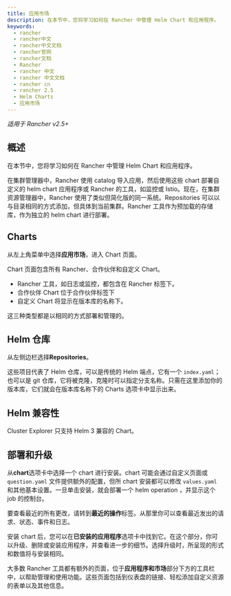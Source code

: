 ```yaml
---
title: 应用市场
description: 在本节中，您将学习如何在 Rancher 中管理 Helm Chart 和应用程序。
keywords:
  - rancher
  - rancher中文
  - rancher中文文档
  - rancher官网
  - rancher文档
  - Rancher
  - rancher 中文
  - rancher 中文文档
  - rancher cn
  - rancher 2.5
  - Helm Charts
  - 应用市场
---
```


_适用于 Rancher v2.5+_

## 概述

在本节中，您将学习如何在 Rancher 中管理 Helm Chart 和应用程序。

在集群管理器中，Rancher 使用 catalog 导入应用，然后使用这些 chart 部署自定义的 helm chart 应用程序或 Rancher 的工具，如监控或 Istio。现在，在集群资源管理器中，Rancher 使用了类似但简化版的同一系统。Repositories 可以以与目录相同的方式添加，但具体到当前集群。Rancher 工具作为预加载的存储库，作为独立的 helm chart 进行部署。

## Charts

从左上角菜单中选择**应用市场**，进入 Chart 页面。

Chart 页面包含所有 Rancher、合作伙伴和自定义 Chart。

- Rancher 工具，如日志或监控，都包含在 Rancher 标签下。
- 合作伙伴 Chart 位于合作伙伴标签下
- 自定义 Chart 将显示在版本库的名称下。

这三种类型都是以相同的方式部署和管理的。

## Helm 仓库

从左侧边栏选择**Repositories**。

这些项目代表了 Helm 仓库，可以是传统的 Helm 端点，它有一个 `index.yaml`；也可以是 git 仓库，它将被克隆，克隆时可以指定分支名称。只需在这里添加你的版本库，它们就会在版本库名称下的 Charts 选项卡中显示出来。

## Helm 兼容性

Cluster Explorer 只支持 Helm 3 兼容的 Chart。

## 部署和升级

从**chart**选项卡中选择一个 chart 进行安装。chart 可能会通过自定义页面或 `question.yaml` 文件提供额外的配置，但所 chart 安装都可以修改 `values.yaml` 和其他基本设置。一旦单击安装，就会部署一个 helm operation ，并显示这个 job 的控制台。

要查看最近的所有更改，请转到**最近的操作**标签。从那里你可以查看最近发出的请求、状态、事件和日志。

安装 chart 后，您可以在**已安装的应用程序**选项卡中找到它。在这个部分，你可以升级、删除或安装应用程序，并查看进一步的细节。选择升级时，所呈现的形式和数值将与安装相同。

大多数 Rancher 工具都有额外的页面，位于**应用程序和市场**部分下方的工具栏中，以帮助管理和使用功能。这些页面包括到仪表盘的链接、轻松添加自定义资源的表单以及其他信息。
